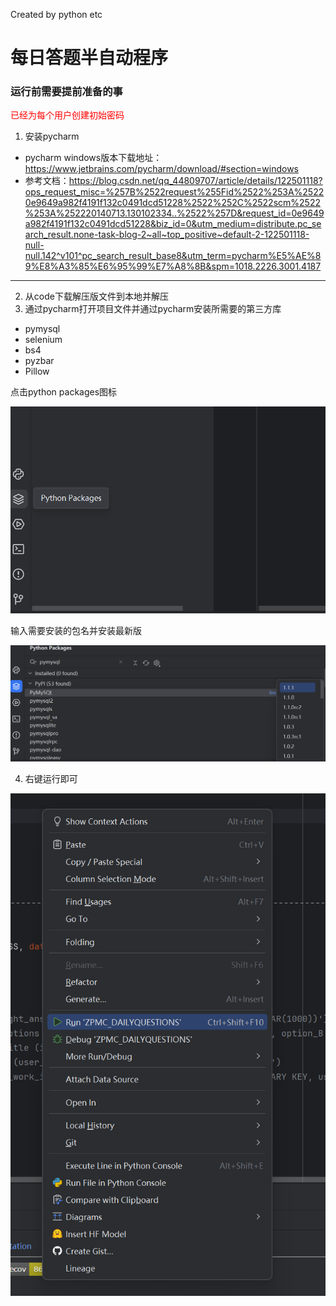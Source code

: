 Created by python etc

# 每日答题半自动程序

### 运行前需要提前准备的事

<font color="red">已经为每个用户创建初始密码</font>

1. 安装pycharm

- pycharm windows版本下载地址：https://www.jetbrains.com/pycharm/download/#section=windows
- 参考文档：https://blog.csdn.net/qq_44809707/article/details/122501118?ops_request_misc=%257B%2522request%255Fid%2522%253A%25220e9649a982f4191f132c0491dcd51228%2522%252C%2522scm%2522%253A%252220140713.130102334..%2522%257D&request_id=0e9649a982f4191f132c0491dcd51228&biz_id=0&utm_medium=distribute.pc_search_result.none-task-blog-2~all~top_positive~default-2-122501118-null-null.142^v101^pc_search_result_base8&utm_term=pycharm%E5%AE%89%E8%A3%85%E6%95%99%E7%A8%8B&spm=1018.2226.3001.4187
---

2. 从code下载解压版文件到本地并解压
3. 通过pycharm打开项目文件并通过pycharm安装所需要的第三方库
- pymysql
- selenium
- bs4
- pyzbar
- Pillow

点击python packages图标

![img.png](README_JPG/img.png)

输入需要安装的包名并安装最新版

![img_1.png](README_JPG/img_1.png)

4. 右键运行即可

![img_2.png](README_JPG/img_2.png)




